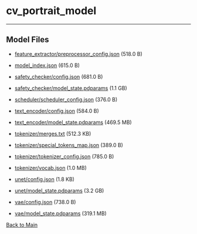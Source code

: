 
# cv_portrait_model
---



## Model Files

- [feature_extractor/preprocessor_config.json](https://paddlenlp.bj.bcebos.com/models/community/ly261666/cv_portrait_model/feature_extractor/preprocessor_config.json) (518.0 B)

- [model_index.json](https://paddlenlp.bj.bcebos.com/models/community/ly261666/cv_portrait_model/model_index.json) (615.0 B)

- [safety_checker/config.json](https://paddlenlp.bj.bcebos.com/models/community/ly261666/cv_portrait_model/safety_checker/config.json) (681.0 B)

- [safety_checker/model_state.pdparams](https://paddlenlp.bj.bcebos.com/models/community/ly261666/cv_portrait_model/safety_checker/model_state.pdparams) (1.1 GB)

- [scheduler/scheduler_config.json](https://paddlenlp.bj.bcebos.com/models/community/ly261666/cv_portrait_model/scheduler/scheduler_config.json) (376.0 B)

- [text_encoder/config.json](https://paddlenlp.bj.bcebos.com/models/community/ly261666/cv_portrait_model/text_encoder/config.json) (584.0 B)

- [text_encoder/model_state.pdparams](https://paddlenlp.bj.bcebos.com/models/community/ly261666/cv_portrait_model/text_encoder/model_state.pdparams) (469.5 MB)

- [tokenizer/merges.txt](https://paddlenlp.bj.bcebos.com/models/community/ly261666/cv_portrait_model/tokenizer/merges.txt) (512.3 KB)

- [tokenizer/special_tokens_map.json](https://paddlenlp.bj.bcebos.com/models/community/ly261666/cv_portrait_model/tokenizer/special_tokens_map.json) (389.0 B)

- [tokenizer/tokenizer_config.json](https://paddlenlp.bj.bcebos.com/models/community/ly261666/cv_portrait_model/tokenizer/tokenizer_config.json) (785.0 B)

- [tokenizer/vocab.json](https://paddlenlp.bj.bcebos.com/models/community/ly261666/cv_portrait_model/tokenizer/vocab.json) (1.0 MB)

- [unet/config.json](https://paddlenlp.bj.bcebos.com/models/community/ly261666/cv_portrait_model/unet/config.json) (1.8 KB)

- [unet/model_state.pdparams](https://paddlenlp.bj.bcebos.com/models/community/ly261666/cv_portrait_model/unet/model_state.pdparams) (3.2 GB)

- [vae/config.json](https://paddlenlp.bj.bcebos.com/models/community/ly261666/cv_portrait_model/vae/config.json) (738.0 B)

- [vae/model_state.pdparams](https://paddlenlp.bj.bcebos.com/models/community/ly261666/cv_portrait_model/vae/model_state.pdparams) (319.1 MB)


[Back to Main](../../)